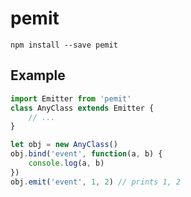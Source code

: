 # pemit

```
npm install --save pemit
```

Example
---

```js
import Emitter from 'pemit'
class AnyClass extends Emitter {
    // ...
}

let obj = new AnyClass()
obj.bind('event', function(a, b) {
    console.log(a, b)
})
obj.emit('event', 1, 2) // prints 1, 2
```
